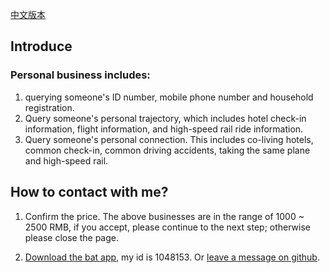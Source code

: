 
[中文版本](https://github.com/mytac/why_did_ur_bf_disapper/blob/master/CHINESE.md)
## Introduce
### Personal business includes: 
1. querying someone's ID number, mobile phone number and household registration.
2. Query someone's personal trajectory, which includes hotel check-in information, flight information, and high-speed rail ride information. 
3. Query someone's personal connection. This includes co-living hotels, common check-in, common driving accidents, taking the same plane and high-speed rail.
## How to contact with me?
1. Confirm the price. The above businesses are in the range of 1000 ~ 2500 RMB, if you accept, please continue to the next step; otherwise please close the page.

2. [Download the bat app](https://www.batmsg.com/), my id is 1048153. Or [leave a message on github](https://github.com/mytac/why_did_ur_bf_disapper/issues).




